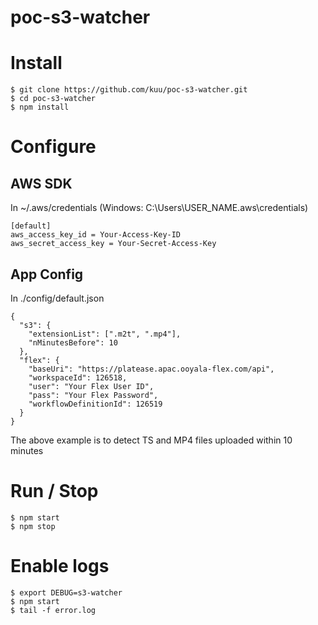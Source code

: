 # poc-s3-watcher

# Install

```
$ git clone https://github.com/kuu/poc-s3-watcher.git
$ cd poc-s3-watcher
$ npm install
```

# Configure

## AWS SDK
In ~/.aws/credentials (Windows: C:\Users\USER_NAME\.aws\credentials)
```
[default]
aws_access_key_id = Your-Access-Key-ID
aws_secret_access_key = Your-Secret-Access-Key
```

## App Config
In ./config/default.json
```
{
  "s3": {
    "extensionList": [".m2t", ".mp4"],
    "nMinutesBefore": 10
  },
  "flex": {
    "baseUri": "https://platease.apac.ooyala-flex.com/api",
    "workspaceId": 126518,
    "user": "Your Flex User ID",
    "pass": "Your Flex Password",
    "workflowDefinitionId": 126519
  }
}
```
The above example is to detect TS and MP4 files uploaded within 10 minutes

# Run / Stop

```
$ npm start
$ npm stop
```

# Enable logs

```
$ export DEBUG=s3-watcher
$ npm start
$ tail -f error.log
```
